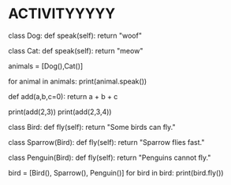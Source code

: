 # ACTIVITYYYYY

class Dog:
    def speak(self):
        return "woof"
    
class Cat:
    def speak(self):
        return "meow"
    
animals = [Dog(),Cat()]

for animal in animals:
    print(animal.speak())
    

def add(a,b,c=0):
    return a + b + c

print(add(2,3))
print(add(2,3,4))




class Bird:
    def fly(self):
        return "Some birds can fly."
    
class Sparrow(Bird):
    def fly(self):
        return "Sparrow flies fast."
    
class Penguin(Bird):
    def fly(self):
        return "Penguins cannot fly."
    
bird = [Bird(), Sparrow(), Penguin()]
for bird in bird:
    print(bird.fly())
